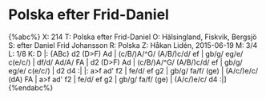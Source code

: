 # Polska efter Frid-Daniel

{%abc%}
X: 214
T: Polska efter Frid-Daniel
O: Hälsingland, Fiskvik, Bergsjö
S: efter Daniel Frid Johansson
R: Polska
Z: Håkan Lidén, 2015-06-19
M: 3/4
L: 1/8
K: D
|: {ABc} d2 (D>F) Ad | (c/B/)A/^G/ (A/B/)c/d/ ef | gb/g/ eg/e/ c(e/c/) | df/d/ Ad/A/ FA |
d2 (D>F) Ad | (c/B/)A/^G/ (A/B/)c/d/ ef | gb/g/ eg/e/ c(e/c/) | d2 d4 :|
|: a>f ad' f2 | fe/d/ ef g2 | gb/g/ fa/f/ (ge) | (A/c/)e/c/ (dA) FA |
a>f ad' f2 | fe/d/ ef g2 | gb/g/ fa/f/ (ge) | (A/c/)e/c/ d4 :|]
{%endabc%}
